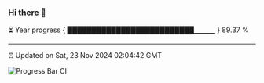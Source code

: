 ### Hi there 👋

⏳ Year progress { ██████████████████████████▁▁▁▁ } 89.37 %

---

⏰ Updated on Sat, 23 Nov 2024 02:04:42 GMT

![Progress Bar CI](https://github.com/IshwaranRudhara/GIT-ACTION/workflows/Progress%20Bar%20CI/badge.svg)
